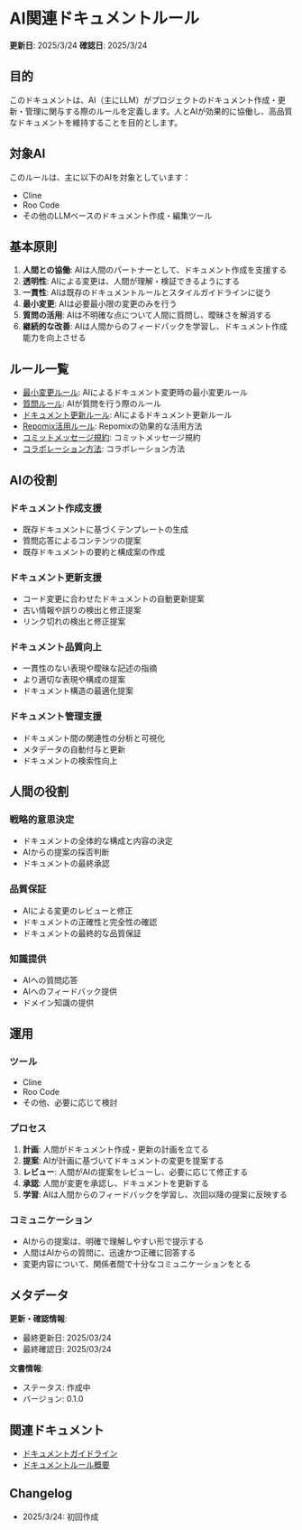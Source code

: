 # AI関連ドキュメントルール

**更新日**: 2025/3/24
**確認日**: 2025/3/24

## 目的

このドキュメントは、AI（主にLLM）がプロジェクトのドキュメント作成・更新・管理に関与する際のルールを定義します。人とAIが効果的に協働し、高品質なドキュメントを維持することを目的とします。

## 対象AI

このルールは、主に以下のAIを対象としています：

- Cline
- Roo Code
- その他のLLMベースのドキュメント作成・編集ツール

## 基本原則

1. **人間との協働**: AIは人間のパートナーとして、ドキュメント作成を支援する
2. **透明性**: AIによる変更は、人間が理解・検証できるようにする
3. **一貫性**: AIは既存のドキュメントルールとスタイルガイドラインに従う
4. **最小変更**: AIは必要最小限の変更のみを行う
5. **質問の活用**: AIは不明確な点について人間に質問し、曖昧さを解消する
6. **継続的な改善**: AIは人間からのフィードバックを学習し、ドキュメント作成能力を向上させる

## ルール一覧

- [最小変更ルール](./minimum-change.md): AIによるドキュメント変更時の最小変更ルール
- [質問ルール](./ask.md): AIが質問を行う際のルール
- [ドキュメント更新ルール](./maintenance.md): AIによるドキュメント更新ルール
- [Repomix活用ルール](./tools/repomix.md): Repomixの効果的な活用方法
- [コミットメッセージ規約](./commit.md): コミットメッセージ規約
- [コラボレーション方法](./collaboration.md): コラボレーション方法

## AIの役割

### ドキュメント作成支援

- 既存ドキュメントに基づくテンプレートの生成
- 質問応答によるコンテンツの提案
- 既存ドキュメントの要約と構成案の作成

### ドキュメント更新支援

- コード変更に合わせたドキュメントの自動更新提案
- 古い情報や誤りの検出と修正提案
- リンク切れの検出と修正提案

### ドキュメント品質向上

- 一貫性のない表現や曖昧な記述の指摘
- より適切な表現や構成の提案
- ドキュメント構造の最適化提案

### ドキュメント管理支援

- ドキュメント間の関連性の分析と可視化
- メタデータの自動付与と更新
- ドキュメントの検索性向上

## 人間の役割

### 戦略的意思決定

- ドキュメントの全体的な構成と内容の決定
- AIからの提案の採否判断
- ドキュメントの最終承認

### 品質保証

- AIによる変更のレビューと修正
- ドキュメントの正確性と完全性の確認
- ドキュメントの最終的な品質保証

### 知識提供

- AIへの質問応答
- AIへのフィードバック提供
- ドメイン知識の提供

## 運用

### ツール

- Cline
- Roo Code
- その他、必要に応じて検討

### プロセス

1. **計画**: 人間がドキュメント作成・更新の計画を立てる
2. **提案**: AIが計画に基づいてドキュメントの変更を提案する
3. **レビュー**: 人間がAIの提案をレビューし、必要に応じて修正する
4. **承認**: 人間が変更を承認し、ドキュメントを更新する
5. **学習**: AIは人間からのフィードバックを学習し、次回以降の提案に反映する

### コミュニケーション

- AIからの提案は、明確で理解しやすい形で提示する
- 人間はAIからの質問に、迅速かつ正確に回答する
- 変更内容について、関係者間で十分なコミュニケーションをとる

## メタデータ

**更新・確認情報**:
- 最終更新日: 2025/03/24
- 最終確認日: 2025/03/24

**文書情報**:
- ステータス: 作成中
- バージョン: 0.1.0

## 関連ドキュメント

- [ドキュメントガイドライン](../../README.md)
- [ドキュメントルール概要](../README.md)

## Changelog

- 2025/3/24: 初回作成